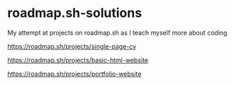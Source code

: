# roadmap.sh-solutions
My attempt at projects on roadmap.sh as I teach myself more about coding

https://roadmap.sh/projects/single-page-cv

https://roadmap.sh/projects/basic-html-website

https://roadmap.sh/projects/portfolio-website

